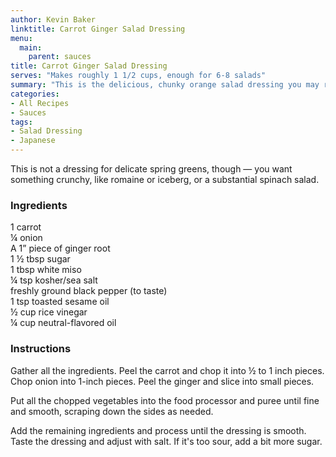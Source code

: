 ```yaml
---
author: Kevin Baker
linktitle: Carrot Ginger Salad Dressing
menu:
  main:
    parent: sauces
title: Carrot Ginger Salad Dressing
serves: "Makes roughly 1 1/2 cups, enough for 6-8 salads"
summary: "This is the delicious, chunky orange salad dressing you may recognize from Japanese steak houses.  It’s not the prettiest dressing you’ll ever see, but it’s so good — my absolute favorite."
categories:
- All Recipes
- Sauces
tags:
- Salad Dressing
- Japanese
---
```

This is not a dressing for delicate spring greens, though — you want something crunchy, like romaine or iceberg, or a substantial spinach salad.
### Ingredients

<div class="ingredient-list">

1 carrot  
¼ onion  
A 1” piece of ginger root  
1 ½ tbsp sugar  
1 tbsp white miso  
¼ tsp kosher/sea salt  
freshly ground black pepper (to taste)  
1 tsp toasted sesame oil  
½ cup rice vinegar  
¼ cup neutral-flavored oil  

</div>

### Instructions
Gather all the ingredients.  Peel the carrot and chop it into ½ to 1 inch pieces. Chop onion into 1-inch pieces. Peel the ginger and slice into small pieces. 

Put all the chopped vegetables into the food processor and puree until fine and smooth, scraping down the sides as needed.

Add the remaining ingredients and process until the dressing is smooth. Taste the dressing and adjust with salt. If it's too sour, add a bit more sugar. 